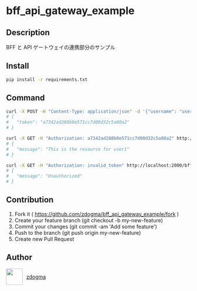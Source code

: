 # bff_api_gateway_example

## Description

BFF と API ゲートウェイの連携部分のサンプル

## Install

```bash
pip install -r requirements.txt
```

## Command

```bash
curl -X POST -H "Content-Type: application/json" -d '{"username": "user1", "password": "password1"}' http://localhost:2000/bff/login
# {
#   "token": "a7342ad288b0e571cc7d00d32c5a80a2"
# }

curl -X GET -H "Authorization: a7342ad288b0e571cc7d00d32c5a80a2" http://localhost:2000/bff/resource
# {
#   "message": "This is the resource for user1"
# }

curl -X GET -H "Authorization: invalid_token" http://localhost:2000/bff/resource
# {
#   "message": "Unauthorized"
# }
```

## Contribution

1. Fork it ( https://github.com/zdogma/bff_api_gateway_example/fork )
2. Create your feature branch (git checkout -b my-new-feature)
3. Commit your changes (git commit -am 'Add some feature')
4. Push to the branch (git push origin my-new-feature)
5. Create new Pull Request

## Author

<div style="display: flex;">
  <img src="https://avatars3.githubusercontent.com/u/1973683?v=3&s=460" width="45px;" height="45px;" style="margin-right: 10px;">
  <a href="https://github.com/zdogma/" style="align-self: center;">zdogma</a>
</div>
